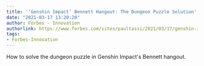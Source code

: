 ```yaml
---
title: '‘Genshin Impact’ Bennett Hangout: The Dungeon Puzzle Solution'
date: "2021-03-17 13:20:20"
author: Forbes - Innovation
authorlink: https://www.forbes.com/sites/paultassi/2021/03/17/genshin-impact-bennett-hangout-the-dungeon-puzzle-solution/
tags:
- Forbes-Innovation
---
```

How to solve the dungeon puzzle in Genshin Impact's Bennett hangout.